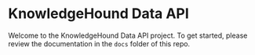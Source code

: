 # KnowledgeHound Data API
 Welcome to the KnowledgeHound Data API project. To get started, please review the documentation in the `docs` folder of this repo.